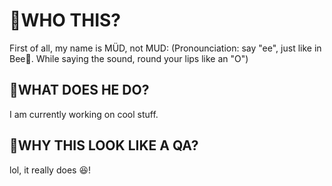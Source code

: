 

<!--
**m-ue-d/m-ue-d** is a ✨ _special_ ✨ repository because its `README.md` (this file) appears on your GitHub profile.

Here are some ideas to get you started:

- 🔭 I’m currently working on ...
- 🌱 I’m currently learning ...
- 👯 I’m looking to collaborate on ...
- 🤔 I’m looking for help with ...
- 💬 Ask me about ...
- 📫 How to reach me: ...
- 😄 Pronouns: ...
- ⚡ Fun fact: ...
-->

# :ghost:WHO THIS?

First of all, my name is MÜD, not MUD:
(Pronounciation: say "ee", just like in Bee:honeybee:. While saying the sound, round your lips like an "O")

## 🔭WHAT DOES HE DO?
I am currently working on cool stuff.

## 🤔WHY THIS LOOK LIKE A QA?
lol, it really does :satisfied:!
